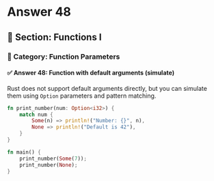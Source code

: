 # Answer 48

## 📘 Section: Functions I  
### 🔹 Category: Function Parameters  
#### ✅ Answer 48: Function with default arguments (simulate)

Rust does not support default arguments directly, but you can simulate them using `Option` parameters and pattern matching.

```rust
fn print_number(num: Option<i32>) {
    match num {
        Some(n) => println!("Number: {}", n),
        None => println!("Default is 42"),
    }
}

fn main() {
    print_number(Some(7));
    print_number(None);
}
```
